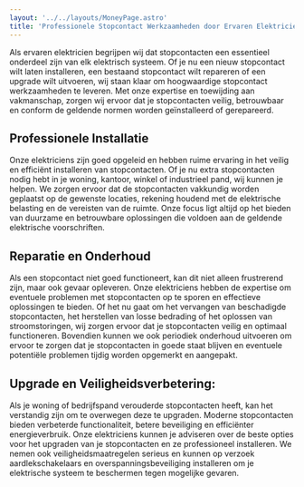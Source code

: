 ```yaml
---
layout: '../../layouts/MoneyPage.astro'
title: 'Professionele Stopcontact Werkzaamheden door Ervaren Elektriciens'
---
```



Als ervaren elektricien begrijpen wij dat stopcontacten een essentieel onderdeel zijn van elk elektrisch systeem. Of je nu een nieuw stopcontact wilt laten installeren, een bestaand stopcontact wilt repareren of een upgrade wilt uitvoeren, wij staan klaar om hoogwaardige stopcontact werkzaamheden te leveren. Met onze expertise en toewijding aan vakmanschap, zorgen wij ervoor dat je stopcontacten veilig, betrouwbaar en conform de geldende normen worden geïnstalleerd of gerepareerd.

## Professionele Installatie
Onze elektriciens zijn goed opgeleid en hebben ruime ervaring in het veilig en efficiënt installeren van stopcontacten. Of je nu extra stopcontacten nodig hebt in je woning, kantoor, winkel of industrieel pand, wij kunnen je helpen. We zorgen ervoor dat de stopcontacten vakkundig worden geplaatst op de gewenste locaties, rekening houdend met de elektrische belasting en de vereisten van de ruimte. Onze focus ligt altijd op het bieden van duurzame en betrouwbare oplossingen die voldoen aan de geldende elektrische voorschriften.

## Reparatie en Onderhoud
Als een stopcontact niet goed functioneert, kan dit niet alleen frustrerend zijn, maar ook gevaar opleveren. Onze elektriciens hebben de expertise om eventuele problemen met stopcontacten op te sporen en effectieve oplossingen te bieden. Of het nu gaat om het vervangen van beschadigde stopcontacten, het herstellen van losse bedrading of het oplossen van stroomstoringen, wij zorgen ervoor dat je stopcontacten veilig en optimaal functioneren. Bovendien kunnen we ook periodiek onderhoud uitvoeren om ervoor te zorgen dat je stopcontacten in goede staat blijven en eventuele potentiële problemen tijdig worden opgemerkt en aangepakt.

## Upgrade en Veiligheidsverbetering:
Als je woning of bedrijfspand verouderde stopcontacten heeft, kan het verstandig zijn om te overwegen deze te upgraden. Moderne stopcontacten bieden verbeterde functionaliteit, betere beveiliging en efficiënter energieverbruik. Onze elektriciens kunnen je adviseren over de beste opties voor het upgraden van je stopcontacten en ze professioneel installeren. We nemen ook veiligheidsmaatregelen serieus en kunnen op verzoek aardlekschakelaars en overspanningsbeveiliging installeren om je elektrische systeem te beschermen tegen mogelijke gevaren.

